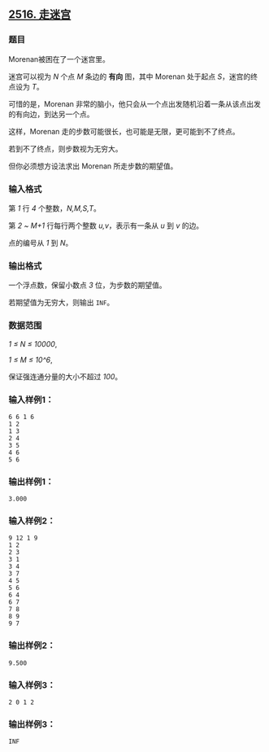 ## [2516. 走迷宫](https://www.acwing.com/problem/content/2518/)

### 题目

Morenan被困在了一个迷宫里。

迷宫可以视为 *N* 个点 *M* 条边的 **有向** 图，其中 Morenan 处于起点 *S*，迷宫的终点设为 *T*。

可惜的是，Morenan 非常的脑小，他只会从一个点出发随机沿着一条从该点出发的有向边，到达另一个点。

这样，Morenan 走的步数可能很长，也可能是无限，更可能到不了终点。

若到不了终点，则步数视为无穷大。

但你必须想方设法求出 Morenan 所走步数的期望值。

### 输入格式

第 *1* 行 *4* 个整数，*N,M,S,T*。

第 *2 ~ M+1* 行每行两个整数 *u,v*，表示有一条从 *u* 到 *v* 的边。

点的编号从 *1* 到 *N*。

### 输出格式

一个浮点数，保留小数点 *3* 位，为步数的期望值。

若期望值为无穷大，则输出 `INF`。

### 数据范围

*1 ≤ N ≤ 10000*,

*1 ≤ M ≤ 10^6*,

保证强连通分量的大小不超过 *100*。

### 输入样例1：

```
6 6 1 6
1 2
1 3
2 4
3 5
4 6
5 6
```

### 输出样例1：

```
3.000
```

### 输入样例2：

```
9 12 1 9
1 2
2 3
3 1
3 4
3 7
4 5
5 6
6 4
6 7
7 8
8 9
9 7
```

### 输出样例2：

```
9.500
```

### 输入样例3：

```
2 0 1 2
```

### 输出样例3：

```
INF
```

